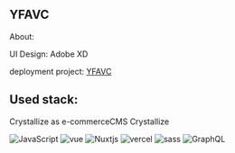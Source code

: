 ## YFAVC

About:

UI Design: Adobe XD

deployment project: [YFAVC](https://yfavc.com)

## Used stack:

Crystallize as e-commerceCMS Crystallize

![JavaScript](https://img.shields.io/badge/javascript-%23323330.svg?style=for-the-badge&logo=javascript&logoColor=%23F7DF1E) 
![vue](https://img.shields.io/badge/Vue.js-35495E?style=for-the-badge&logo=vue.js&logoColor=4FC08D)
![Nuxtjs](https://img.shields.io/badge/Nuxt-002E3B?style=for-the-badge&logo=nuxtdotjs&logoColor=#00DC82)
![vercel](https://img.shields.io/badge/Vercel-000000?style=for-the-badge&logo=vercel&logoColor=white)
![sass](https://img.shields.io/badge/Sass-CC6699?style=for-the-badge&logo=sass&logoColor=white)
![GraphQL](https://img.shields.io/badge/-GraphQL-E10098?style=for-the-badge&logo=graphql&logoColor=white)

